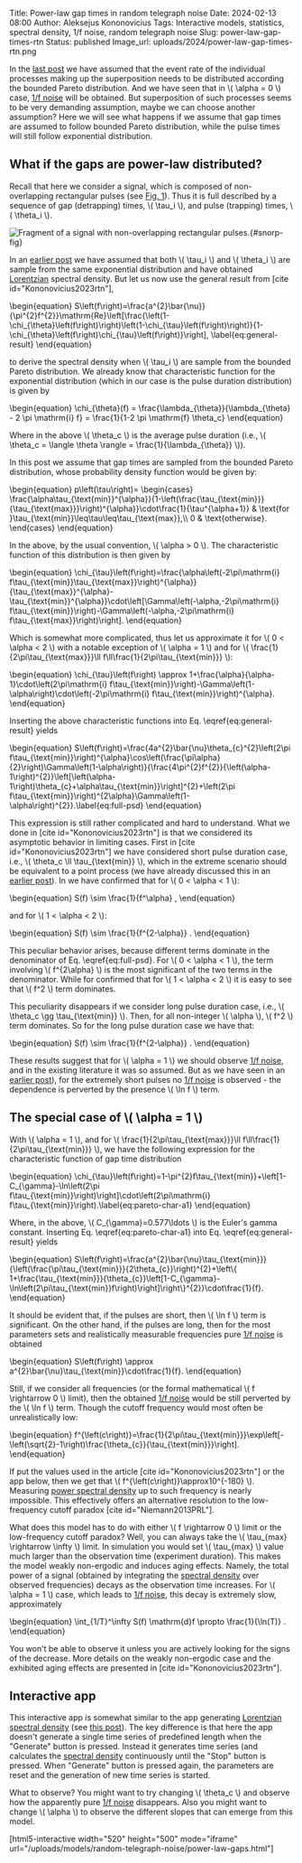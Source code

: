 Title: Power-law gap times in random telegraph noise
Date: 2024-02-13 08:00
Author: Aleksejus Kononovicius
Tags: Interactive models, statistics, spectral density, 1/f noise, random telegraph noise
Slug: power-law-gap-times-rtn
Status: published
Image_url: uploads/2024/power-law-gap-times-rtn.png

In the [last
post]({filename}/articles/2024/superposition-of-lorentzians-with-fixed-height.md)
we have assumed that the event rate of the individual processes making up
the superposition needs to be distributed according the bounded Pareto
distribution. And we have seen that in \\\( \alpha = 0 \\\) case,
[1/f noise](/tag/1f-noise/) will be obtained. But superposition of such processes
seems to be very demanding assumption, maybe we can choose another
assumption? Here we will see what happens if we assume that gap times are
assumed to follow bounded Pareto distribution, while the pulse times will
still follow exponential distribution.
<!--more-->

## What if the gaps are power-law distributed?

Recall that here we consider a signal, which is composed of non-overlapping
rectangular pulses (see [Fig. 1](#snorp-fig)). Thus it is full described by
a sequence of gap (detrapping) times, \\\( \tau\_i \\\), and pulse
(trapping) times, \\\( \theta\_i \\\).

![Fragment of a signal with non-overlapping rectangular
pulses.]({static}/uploads/2023/noise-generated-by-single-charge-carrier-sample-rtn.png
"Fragment of a signal with non-overlapping rectangular pulses."){#snorp-fig}

In an [earlier
post]({filename}/articles/2023/noise-generated-by-single-charge-carrier.md)
we have assumed that both \\\( \tau\_i \\\) and \\\( \theta\_i \\\) are
sample from the same exponential distribution and have obtained
[Lorentzian](/tag/lorentzian/) spectral density.
But let us now use the general result from [cite id="Kononovicius2023rtn"],

\begin{equation}
S\left(f\right)=\frac{a^{2}\bar{\nu}}{\pi^{2}f^{2}}\mathrm{Re}\left[\frac{\left(1-\chi\_{\theta}\left(f\right)\right)\left(1-\chi\_{\tau}\left(f\right)\right)}{1-\chi\_{\theta}\left(f\right)\chi\_{\tau}\left(f\right)}\right], \label{eq:general-result}
\end{equation}

to derive the spectral density when \\\( \tau\_i \\\) are sample from the
bounded Pareto distribution. We already know that characteristic function
for the exponential distribution (which in our case is the pulse duration
distribution) is given by

\begin{equation}
\chi\_{\theta}(f) = \frac{\lambda\_{\theta}}{\lambda\_{\theta} - 2 \pi \mathrm{i} f}
    = \frac{1}{1-2 \pi \mathrm{f} \theta\_c}
\end{equation}

Where in the above \\\( \theta\_c \\\) is the average pulse duration (i.e.,
\\\( \theta\_c = \langle \theta \rangle = \frac{1}{\lambda\_{\theta}} \\\)).

In this post we assume that gap times are sampled from the bounded Pareto
distribution, whose probability density function would be given by:

\begin{equation}
p\left(\tau\right)=
    \begin{cases}
        \frac{\alpha\tau\_{\text{min}}^{\alpha}}{1-\left(\frac{\tau\_{\text{min}}}{\tau\_{\text{max}}}\right)^{\alpha}}\cdot\frac{1}{\tau^{\alpha+1}} & \text{for }\tau\_{\text{min}}\leq\tau\leq\tau\_{\text{max}},\\\\
        0 & \text{otherwise}.
    \end{cases}
\end{equation}

In the above, by the usual convention, \\\( \alpha > 0 \\\). The characteristic function of 
this distribution is then given by

\begin{equation}
\chi\_{\tau}\left(f\right)=\frac{\alpha\left(-2\pi\mathrm{i} f\tau\_{\text{min}}\tau\_{\text{max}}\right)^{\alpha}}{\tau\_{\text{max}}^{\alpha}-\tau\_{\text{min}}^{\alpha}}\cdot\left[\Gamma\left(-\alpha,-2\pi\mathrm{i} f\tau\_{\text{min}}\right)-\Gamma\left(-\alpha,-2\pi\mathrm{i} f\tau\_{\text{max}}\right)\right].
\end{equation}

Which is somewhat more complicated, thus let us approximate it for \\\( 0 <
\alpha < 2 \\\) with a notable exception of \\\( \alpha = 1 \\\) and for
\\\( \frac{1}{2\pi\tau\_{\text{max}}}\ll f\ll\frac{1}{2\pi\tau\_{\text{min}}}
\\\):

\begin{equation}
\chi\_{\tau}\left(f\right) \approx 1+\frac{\alpha}{\alpha-1}\cdot\left(2\pi\mathrm{i} f\tau\_{\text{min}}\right)-\Gamma\left(1-\alpha\right)\cdot\left(-2\pi\mathrm{i} f\tau\_{\text{min}}\right)^{\alpha}.
\end{equation}

Inserting the above characteristic functions into Eq. \eqref{eq:general-result} yields

\begin{equation}
S\left(f\right)=\frac{4a^{2}\bar{\nu}\theta\_{c}^{2}\left(2\pi f\tau\_{\text{min}}\right)^{\alpha}\cos\left(\frac{\pi\alpha}{2}\right)\Gamma\left(1-\alpha\right)}{\frac{4\pi^{2}f^{2}}{\left(\alpha-1\right)^{2}}\left[\left(\alpha-1\right)\theta\_{c}+\alpha\tau\_{\text{min}}\right]^{2}+\left(2\pi f\tau\_{\text{min}}\right)^{2\alpha}\Gamma\left(1-\alpha\right)^{2}}.\label{eq:full-psd}
\end{equation}

This expression is still rather complicated and hard to understand. What we
done in [cite id="Kononovicius2023rtn"] is that we considered its asymptotic
behavior in limiting cases. First in [cite id="Kononovicius2023rtn"] we have
considered short pulse duration case, i.e., \\\( \theta\_c \ll
\tau\_{\text{min}} \\\), which in the extreme scenario should be equivalent
to a point process (we have already discussed this in an [earlier
post]({filename}/articles/2023/point-process-psd-power-law.md)). In we have
confirmed that for \\\( 0 < \alpha < 1 \\\):

\begin{equation}
S(f) \sim \frac{1}{f^\alpha} ,
\end{equation}

and for \\\( 1 < \alpha < 2 \\\):

\begin{equation}
S(f) \sim \frac{1}{f^{2-\alpha}} .
\end{equation}

This peculiar behavior arises, because different terms dominate in the
denominator of Eq. \eqref{eq:full-psd}. For \\\( 0 < \alpha < 1 \\\), the
term involving \\\( f^{2\alpha} \\\) is the most significant of the two
terms in the denominator. While for confirmed that for \\\( 1 < \alpha < 2
\\\) it is easy to see that \\\( f^2 \\\) term dominates.

This peculiarity disappears if we consider long pulse duration case, i.e.,
\\\( \theta\_c \gg \tau\_{\text{min}} \\\). Then, for all non-integer \\\(
\alpha \\\), \\\( f^2 \\\) term dominates. So for the long pulse duration
case we have that:

\begin{equation}
S(f) \sim \frac{1}{f^{2-\alpha}} .
\end{equation}

These results suggest that for \\\( \alpha = 1 \\\) we should observe
[1/f noise](/tag/1f-noise/), and in the existing literature it was so assumed. But as we
have seen in an [earlier
post]({filename}/articles/2023/point-process-psd-power-law.md)), for the
extremely short pulses no [1/f noise](/tag/1f-noise/) is observed - the dependence
is perverted by the presence \\\( \ln f \\\) term.

## The special case of \\\( \alpha = 1 \\\)

With \\\( \alpha = 1 \\\), and for 
\\\( \frac{1}{2\pi\tau\_{\text{max}}}\ll f\ll\frac{1}{2\pi\tau\_{\text{min}}}
\\\), we have the following expression for the characteristic function of
gap time distribution

\begin{equation}
\chi\_{\tau}\left(f\right)=1-\pi^{2}f\tau\_{\text{min}}+\left[1-C\_{\gamma}-\ln\left(2\pi f\tau\_{\text{min}}\right)\right]\cdot\left(2\pi\mathrm{i} f\tau\_{\text{min}}\right).\label{eq:pareto-char-a1}
\end{equation}

Where, in the above, \\\( C\_{\gamma}=0.577\ldots \\\) is the Euler's gamma
constant. Inserting Eq. \eqref{eq:pareto-char-a1} into Eq.
\eqref{eq:general-result} yields

\begin{equation}
S\left(f\right)=\frac{a^{2}\bar{\nu}\tau\_{\text{min}}}{\left(\frac{\pi\tau\_{\text{min}}}{2\theta\_{c}}\right)^{2}+\left\\\{ 1+\frac{\tau\_{\text{min}}}{\theta\_{c}}\left[1-C\_{\gamma}-\ln\left(2\pi\tau\_{\text{min}}f\right)\right]\right\\\}^{2}}\cdot\frac{1}{f}.
\end{equation}

It should be evident that, if the pulses are short, then \\\( \ln f \\\)
term is significant. On the other hand, if the pulses are long, then for the
most parameters sets and realistically measurable frequencies pure
[1/f noise](/tag/1f-noise/) is obtained

\begin{equation}
S\left(f\right) \approx a^{2}\bar{\nu}\tau\_{\text{min}}\cdot\frac{1}{f}.
\end{equation}

Still, if we consider all frequencies (or the formal mathematical \\\( f
\rightarrow 0 \\\) limit), then the obtained [1/f noise](/tag/1f-noise/) would be
still perverted by the \\\( \ln f \\\) term. Though the cutoff frequency
would most often be unrealistically low:

\begin{equation}
f^{\left(c\right)}=\frac{1}{2\pi\tau\_{\text{min}}}\exp\left[-\left(\sqrt{2}-1\right)\frac{\theta\_{c}}{\tau\_{\text{min}}}\right].
\end{equation}

If put the values used in the article [cite id="Kononovicius2023rtn"] or the
app below, then we get that \\\( f^{\left(c\right)}\approx10^{-180} \\\).
Measuring [power spectral density](/tag/spectral-density/) up to such
frequency is nearly impossible. This effectively offers an alternative
resolution to the low-frequency cutoff paradox [cite id="Niemann2013PRL"].

What does this model has to do with either \\\( f \rightarrow 0 \\\) limit
or the low-frequency cutoff paradox? Well, you can always take the \\\(
\tau\_{max} \rightarrow \infty \\\) limit. In simulation you would set \\\(
\tau\_{max} \\\) value much larger than the observation time (experiment
duration). This makes the model weakly non-ergodic and induces aging
effects. Namely, the total power of a signal (obtained by integrating the
[spectral density](/tag/spectral-density/) over observed frequencies) decays
as the observation time increases. For \\\( \alpha = 1 \\\) case, which
leads to [1/f noise](/tag/1f-noise/), this decay is extremely slow, approximately

\begin{equation}
\int\_{1/T}^\infty S(f) \mathrm{d}f \propto \frac{1}{\ln(T)} .
\end{equation}

You won't be able to observe it unless you are actively looking for the
signs of the decrease. More details on the weakly non-ergodic case and the
exhibited aging effects are presented in [cite id="Kononovicius2023rtn"].

## Interactive app

This interactive app is somewhat similar to the app generating
[Lorentzian](/tag/lorentzian/) [spectral density](/tag/spectral-density/)
(see [this
post]({filename}/articles/2023/noise-generated-by-single-charge-carrier.md)).
The key difference is that here the app doesn't generate a single time
series of predefined length when the "Generate" button is pressed. Instead
it generates time series (and calculates the [spectral
density](/tag/spectral-density/) continuously until the "Stop" button is
pressed. When "Generate" button is pressed again, the parameters are reset
and the generation of new time series is started.

What to observe? You might want to try changing \\\( \theta\_c \\\) and
observe how the apparently pure [1/f noise](/tag/1f-noise/) disappears. Also you
might want to change \\\( \alpha \\\) to observe the different slopes that
can emerge from this model.

[html5-interactive width="520" height="500" mode="iframe"
url="/uploads/models/random-telegraph-noise/power-law-gaps.html"]

